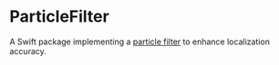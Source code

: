 # ParticleFilter

A Swift package implementing a [particle filter](https://en.wikipedia.org/wiki/Particle_filter) to enhance localization accuracy.


